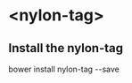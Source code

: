 # \<nylon-tag\>

## Install the nylon-tag

bower install nylon-tag --save

<!---
```
<custom-element-demo>
  <template>
    <script src="../webcomponentsjs/webcomponents-lite.js"></script>
    <link rel="import" href="nylon-tag.html">
     <nylon-tag label="test" color="#ddd"></nylon-tag>
  </template>
</custom-element-demo>
```
-->
```html
